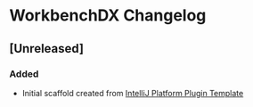 <!-- Keep a Changelog guide -> https://keepachangelog.com -->

# WorkbenchDX Changelog

## [Unreleased]
### Added
- Initial scaffold created from [IntelliJ Platform Plugin Template](https://github.com/JetBrains/intellij-platform-plugin-template)
